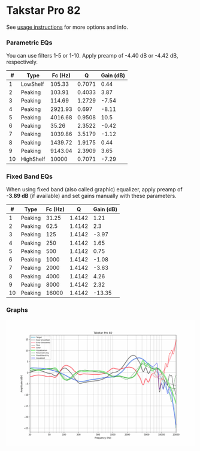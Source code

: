 # Takstar Pro 82
See [usage instructions](https://github.com/jaakkopasanen/AutoEq#usage) for more options and info.

### Parametric EQs
You can use filters 1-5 or 1-10. Apply preamp of -4.40 dB or -4.42 dB, respectively.

|   # | Type      |   Fc (Hz) |      Q |   Gain (dB) |
|-----|-----------|-----------|--------|-------------|
|   1 | LowShelf  |    105.33 | 0.7071 |        0.44 |
|   2 | Peaking   |    103.91 | 0.4033 |        3.87 |
|   3 | Peaking   |    114.69 | 1.2729 |       -7.54 |
|   4 | Peaking   |   2921.93 | 0.697  |       -8.11 |
|   5 | Peaking   |   4016.68 | 0.9508 |       10.5  |
|   6 | Peaking   |     35.26 | 2.3522 |       -0.42 |
|   7 | Peaking   |   1039.86 | 3.5179 |       -1.12 |
|   8 | Peaking   |   1439.72 | 1.9175 |        0.44 |
|   9 | Peaking   |   9143.04 | 2.3909 |        3.65 |
|  10 | HighShelf |  10000    | 0.7071 |       -7.29 |

### Fixed Band EQs
When using fixed band (also called graphic) equalizer, apply preamp of **-3.89 dB** (if available) and set gains manually with these parameters.

|   # | Type    |   Fc (Hz) |      Q |   Gain (dB) |
|-----|---------|-----------|--------|-------------|
|   1 | Peaking |     31.25 | 1.4142 |        1.21 |
|   2 | Peaking |     62.5  | 1.4142 |        2.3  |
|   3 | Peaking |    125    | 1.4142 |       -3.97 |
|   4 | Peaking |    250    | 1.4142 |        1.65 |
|   5 | Peaking |    500    | 1.4142 |        0.75 |
|   6 | Peaking |   1000    | 1.4142 |       -1.08 |
|   7 | Peaking |   2000    | 1.4142 |       -3.63 |
|   8 | Peaking |   4000    | 1.4142 |        4.26 |
|   9 | Peaking |   8000    | 1.4142 |        2.32 |
|  10 | Peaking |  16000    | 1.4142 |      -13.35 |

### Graphs
![](./Takstar%20Pro%2082.png)
